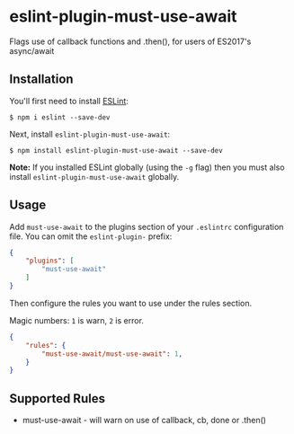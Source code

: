 # eslint-plugin-must-use-await

Flags use of callback functions and .then(), for users of ES2017's async/await

## Installation

You'll first need to install [ESLint](http://eslint.org):

```
$ npm i eslint --save-dev
```

Next, install `eslint-plugin-must-use-await`:

```
$ npm install eslint-plugin-must-use-await --save-dev
```

**Note:** If you installed ESLint globally (using the `-g` flag) then you must also install `eslint-plugin-must-use-await` globally.

## Usage

Add `must-use-await` to the plugins section of your `.eslintrc` configuration file. You can omit the `eslint-plugin-` prefix:

```json
{
    "plugins": [
        "must-use-await"
    ]
}
```


Then configure the rules you want to use under the rules section.

Magic numbers: `1` is warn, `2` is error.

```json
{
    "rules": {
        "must-use-await/must-use-await": 1,
    }
}
```

## Supported Rules

* must-use-await - will warn on use of callback, cb, done or .then()





